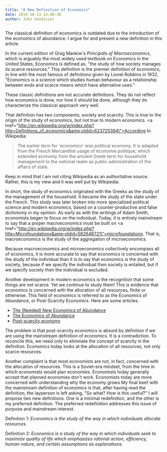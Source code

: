 ```yaml
---
title: "A New Definition of Economics"
date: 2014-10-13 13:48:38
author: John Vandivier
---
```




The classical definition of economics is outdated due to the introduction of the economics of abundance. I argue for and present a new definition in this article.

In the current edition of Greg Mankiw's <em>Principals of Macroeconomics</em>, which is arguably the most widely used textbook on Economics in the United States, Economics is defined as, \"the study of how society manages its scarce resources.\" This definition is the premier definition of economics, in line with the most famous of definitions given by Lionel Robbins in 1932, \"Economics is a science which studies human behaviour as a relationship between ends and scarce means which have alternative uses.\"

These classic definitions are not accurate definitions. They do not reflect how economics is done, nor how it should be done, although they do characterize the classical approach very well.

That definition has two components; society and scarcity. This is true to the origin of the study of economics, but not true to modern economics. <a href=\"http://en.wikipedia.org/w/index.php?title=Definitions_of_economics&amp;oldid=623725394\">According to Wikipedia</a>:
<blockquote>The earlier term for 'economics' was political economy. It is adapted from the French Mercantilist usage of économie politique, which extended economy from the ancient Greek term for household management to the national realm as public administration of the affairs of state.</blockquote>
Keep in mind that I am not citing Wikipedia as an authoritative source. Rather, this is my view and it was well put by Wikipedia.

In short, the study of economics originated with the Greeks as the study of the management of the household. It became the study of the state under the French. This study was later broken into more specialized political science and modern economics, based on a counter-productive and false dichotomy in my opinion. As early as with the writings of Adam Smith, economists began to focus on the individual. Today, it is entirely mainstream to say that a proper macroeconomics must be built on <a href=\"http://en.wikipedia.org/w/index.php?title=Microfoundations&amp;oldid=582648721\">microfoundations</a>. That is, macroeconomics is the study of the aggregation of microeconomics.

Because macroeconomics and microeconomics collectively encompass all of economics, it is more accurate to say that economics is concerned with the study of the individual than it is to say that economics is the study of society, because if we specify the individual then society is entailed, but if we specify society then the individual is excluded.

Another development in modern economics is the recognition that some things are not scarce. Yet we continue to study them! This is evidence that economics is concerned with the allocation of all resources, finite or otherwise. This field of economics is referred to as the Economics of Abundance, or Post-Scarcity Economics. Here are some articles:
<ul>
	<li><a href=\"http://lifeboat.com/ex/the.needed.new.economics.of.abundance\">The (Needed) New Economics of Abundance</a></li>
	<li><a href=\"http://mises.org/daily/5282/The-Economics-of-Abundance\">The Economics of Abundance</a></li>
	<li><a href=\"http://en.wikipedia.org/w/index.php?title=Post-scarcity_economy&amp;oldid=628655902\">Post-scarcity economy </a></li>
</ul>
The problem is that post-scarcity economics is absurd by definition if we are using the mainstream definition of economics. It is a contradiction. To reconcile this, we need only to eliminate the concept of scarcity in the definition. Economics today looks at the allocation of all resources, not only scarce resources.

Another complaint is that most economists are not, in fact, concerned with the allocation of resources. This is a Soviet-era mindset, from the time in which economists would plan economies. Economists today generally accept that planned economies don't work. Economists today are more concerned with understanding why the economy grows My final beef with the mainstream definition of economics is that, after having read the definition, the layperson is left asking, \"So what? How is this useful?\" I will propose two new definitions. One is a minimal redefinition, and the other is my preferred definition. The preferred redefinition addresses this issue of purpose and mainstream interest.

Definition 1: <em>Economics is the study of the way in which individuals allocate resources.</em>

Definition 2: <em>Economics is a study of the way in which individuals seek to maximize quality of life which emphasizes rational action, efficiency, human nature, and certain assumptions as explanations.</em>